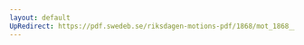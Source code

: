 ```yaml
---
layout: default
UpRedirect: https://pdf.swedeb.se/riksdagen-motions-pdf/1868/mot_1868__ak__00155/mot_1868__ak__00155_002.pdf
---
```

